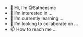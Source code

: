 - 👋 Hi, I’m @Satheesmc
- 👀 I’m interested in ...
- 🌱 I’m currently learning ...
- 💞️ I’m looking to collaborate on ...
- 📫 How to reach me ...

<!---
Satheesmc/Satheesmc is a ✨ special ✨ repository because its `README.md` (this file) appears on your GitHub profile.
You can click the Preview link to take a look at your changes.
--->
